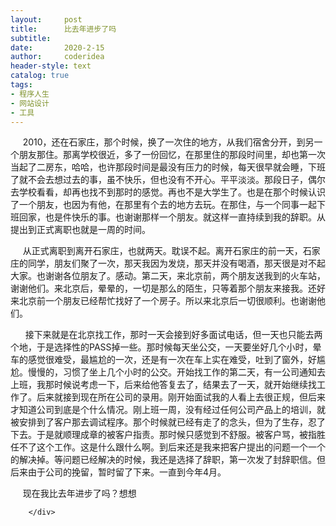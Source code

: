 ```yaml
---
layout:     post
title:      比去年进步了吗
subtitle:   
date:       2020-2-15
author:     coderidea
header-style: text
catalog: true
tags:
- 程序人生
- 网站设计
- 工具
--- 
```

<div class="postBody">
			<div id="cnblogs_post_body" class="blogpost-body"><p>     2010，还在石家庄，那个时候，换了一次住的地方，从我们宿舍分开，到另一个朋友那住。那离学校很近，多了一份回忆，在那里住的那段时间里，却也第一次当起了二房东，哈哈，也许那段时间是最没有压力的时候，每天很早就会睡，下班了就不会去想过去的事，虽不快乐，但也没有不开心。平平淡淡。那段日子，偶尔去学校看看，却再也找不到那时的感觉。再也不是大学生了。也是在那个时候认识了一个朋友，也因为有他，在那里有个去的地方去玩。在那住，与一个同事一起下班回家，也是件快乐的事。也谢谢那样一个朋友。就这样一直持续到我的辞职。从提出到正式离职也就是一周的时间。 </p>  <p>     从正式离职到离开石家庄，也就两天。耽误不起。离开石家庄的前一天，石家庄的同学，朋友们聚了一次，那天我因为发烧，那天并没有喝酒，那天很是对不起大家。也谢谢各位朋友了。感动。第二天，来北京前，两个朋友送我到的火车站，谢谢他们。来北京后，晕晕的，一切是那么的陌生，只等着那个朋友来接我。还好来北京前一个朋友已经帮忙找好了一个房子。所以来北京后一切很顺利。也谢谢他们。 </p>  <p>      接下来就是在北京找工作，那时一天会接到好多面试电话，但一天也只能去两个地，于是选择性的PASS掉一些。那时候每天坐公交，一天要坐好几个小时，晕车的感觉很难受，最尴尬的一次，还是有一次在车上实在难受，吐到了窗外，好尴尬。慢慢的，习惯了坐上几个小时的公交。开始找工作的第二天，有一公司通知去上班，我那时候说考虑一下，后来给他答复去了，结果去了一天，就开始继续找工作了。后来就接到现在所在公司的录用。刚开始面试我的人看上去很正规，但后来才知道公司到底是个什么情况。刚上班一周，没有经过任何公司产品上的培训，就被安排到了客户那去调试程序。那个时候就已经有走了的念头，但为了生存，忍了下去。于是就顺理成章的被客户指责。那时候只感觉到不舒服。被客户骂，被指胜任不了这个工作。这是什么跟什么啊。到后来还是我来把客户提出的问题一个一个的解决掉。等问题已经解决的时候，我还是选择了辞职，第一次发了封辞职信。但后来由于公司的挽留，暂时留了下来。一直到今年4月。 </p>  <p>     现在我比去年进步了吗？想想</p></div><div id="MySignature"></div>
<div class="clear"></div>
<div id="blog_post_info_block">
<div id="BlogPostCategory"></div>
<div id="EntryTag"></div>
<div id="blog_post_info">
</div>
<div class="clear"></div>
<div id="post_next_prev"></div>
</div>


		</div>
